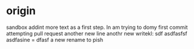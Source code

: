 # origin
sandbox
    addint more text as a first step.
    In am trying to domy first commit
    attempting pull request
    another new line
    anothr new writekl:
sdf
asdfasfsf
asdfasine = dfasf
a new rename to pish

